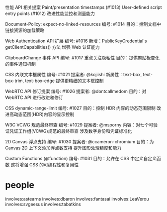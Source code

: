 
性能 API 相关提案
Paint/presentation timestamps (#1013)
User-defined script entry points (#1012)
改进性能监控和测量能力

Document-Policy: expect-no-linked-resources
编号: #1014
目的：控制文档中链接资源的加载策略

Web Authentication API 扩展
编号: #1016
新增：PublicKeyCredential's getClientCapabilities() 方法
增强 Web 认证能力

ClipboardChange 事件 API
编号: #1017
重点关注隐私性
目的：提供剪贴板变化的事件通知机制

CSS 内联文本框属性
编号: #1021
提案者: @kojiishi
新属性：text-box, text-box-trim, text-box-edge
提供更精细的文本框控制

WebRTC API 修订提案
编号: #1026
提案者: @dontcallmedom
目的：对 WebRTC API 进行改进和修订

CSS dynamic-range-limit
编号: #1027
目的：控制 HDR 内容的动态范围限制
改进高动态范围(HDR)内容的显示控制

W3C VCWG 规范最终审查
编号: #1029
提案者: @msporny
内容：对七个可验证凭证工作组(VCWG)规范的最终审查
涉及数字身份和凭证标准化

2D Canvas 浮点支持
编号: #1030
提案者: @ccameron-chromium
目的：为 Canvas 2D 上下文添加浮点数支持
提升图形处理精度和能力

Custom Functions (@function)
编号: #1031
目的：允许在 CSS 中定义自定义函数
这将增强 CSS 的可编程性和复用性


# people

involves:astearns
involves:dbaron
involves:fantasai
involves:LeaVerou
involves:svgeesus
involves:tabatkins
